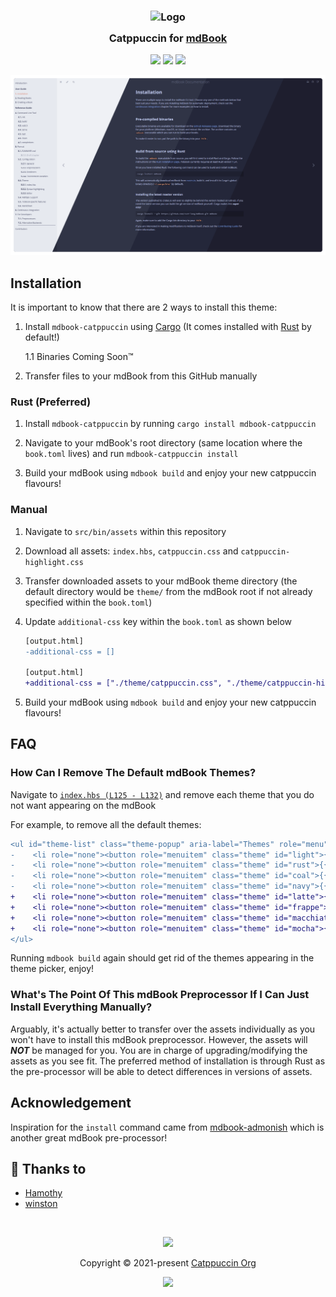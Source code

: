 <h3 align="center">
	<img src="https://raw.githubusercontent.com/catppuccin/catppuccin/main/assets/logos/exports/1544x1544_circle.png" width="100" alt="Logo"/><br/>
	<img src="https://raw.githubusercontent.com/catppuccin/catppuccin/main/assets/misc/transparent.png" height="30" width="0px"/>
	Catppuccin for <a href="https://rust-lang.github.io/mdBook/">mdBook</a>
	<img src="https://raw.githubusercontent.com/catppuccin/catppuccin/main/assets/misc/transparent.png" height="30" width="0px"/>
</h3>

<p align="center">
	<a href="https://github.com/catppuccin/mdBook/stargazers"><img src="https://img.shields.io/github/stars/catppuccin/template?colorA=363a4f&colorB=b7bdf8&style=for-the-badge"></a>
	<a href="https://github.com/catppuccin/mdBook/issues"><img src="https://img.shields.io/github/issues/catppuccin/template?colorA=363a4f&colorB=f5a97f&style=for-the-badge"></a>
	<a href="https://github.com/catppuccin/mdBook/contributors"><img src="https://img.shields.io/github/contributors/catppuccin/template?colorA=363a4f&colorB=a6da95&style=for-the-badge"></a>
</p>

<p align="center">
	<img src="assets/catwalk.webp"/>
</p>

## Installation
It is important to know that there are 2 ways to install this theme:

1. Install `mdbook-catppuccin` using [Cargo](https://doc.rust-lang.org/cargo/) (It comes installed with [Rust](https://rustup.rs/) by default!)

    1.1 Binaries Coming Soon™

2. Transfer files to your mdBook from this GitHub manually

### Rust (Preferred)

1. Install `mdbook-catppuccin` by running `cargo install mdbook-catppuccin`

2. Navigate to your mdBook's root directory (same location where the `book.toml` lives) and run `mdbook-catppuccin install`

3. Build your mdBook using `mdbook build` and enjoy your new catppuccin flavours!

### Manual

1. Navigate to `src/bin/assets` within this repository

2. Download all assets: `index.hbs`, `catppuccin.css` and `catppuccin-highlight.css`

3. Transfer downloaded assets to your mdBook theme directory (the default directory would be `theme/` from the mdBook root if not already specified within the `book.toml`)

4. Update `additional-css` key within the `book.toml` as shown below

    ```diff
    [output.html]
    -additional-css = []

    [output.html]
    +additional-css = ["./theme/catppuccin.css", "./theme/catppuccin-highlight.css"]
    ```

5. Build your mdBook using `mdbook build` and enjoy your new catppuccin flavours!

## FAQ

### How Can I Remove The Default mdBook Themes?

Navigate to [`index.hbs (L125 - L132)`](https://github.com/sgoudham/catppuccin-mdBook/blob/main/src/bin/assets/index.hbs#L125-L132) and remove each theme that you do not want appearing on the mdBook

For example, to remove all the default themes:

```diff
<ul id="theme-list" class="theme-popup" aria-label="Themes" role="menu">
-    <li role="none"><button role="menuitem" class="theme" id="light">{{ theme_option "Light" }}</button></li>
-    <li role="none"><button role="menuitem" class="theme" id="rust">{{ theme_option "Rust" }}</button></li>
-    <li role="none"><button role="menuitem" class="theme" id="coal">{{ theme_option "Coal" }}</button></li>
-    <li role="none"><button role="menuitem" class="theme" id="navy">{{ theme_option "Navy" }}</button></li>
+    <li role="none"><button role="menuitem" class="theme" id="latte">{{ theme_option "Latte" }}</button></li>
+    <li role="none"><button role="menuitem" class="theme" id="frappe">{{ theme_option "Frappé" }}</button></li>
+    <li role="none"><button role="menuitem" class="theme" id="macchiato">{{ theme_option "Macchiato" }}</button></li>
+    <li role="none"><button role="menuitem" class="theme" id="mocha">{{ theme_option "Mocha" }}</button></li>
</ul>
```

Running `mdbook build` again should get rid of the themes appearing in the theme picker, enjoy!

### What's The Point Of This mdBook Preprocessor If I Can Just Install Everything Manually?

Arguably, it's actually better to transfer over the assets individually as you won't have to install this mdBook preprocessor.
However, the assets will _**NOT**_ be managed for you. You are in charge of upgrading/modifying the assets as you see fit. The preferred method of installation is through Rust as the pre-processor will be able to detect differences in versions of assets.

## Acknowledgement

Inspiration for the `install` command came from [mdbook-admonish](https://github.com/tommilligan/mdbook-admonish) which is another great mdBook pre-processor!

## 💝 Thanks to

-   [Hamothy](https://github.com/sgoudham)
-   [winston](https://github.com/nekowinston)

&nbsp;

<p align="center">
	<img src="https://raw.githubusercontent.com/catppuccin/catppuccin/main/assets/footers/gray0_ctp_on_line.svg?sanitize=true" />
</p>

<p align="center">
	Copyright &copy; 2021-present <a href="https://github.com/catppuccin" target="_blank">Catppuccin Org</a>
</p>

<p align="center">
	<a href="https://github.com/catppuccin/catppuccin/blob/main/LICENSE"><img src="https://img.shields.io/static/v1.svg?style=for-the-badge&label=License&message=MIT&logoColor=d9e0ee&colorA=363a4f&colorB=b7bdf8"/></a>
</p>
